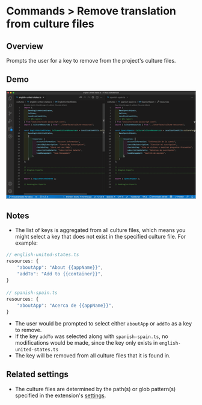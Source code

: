 # Commands > Remove translation from culture files

## Overview

Prompts the user for a key to remove from the project's culture files.

## Demo

![demo gif for 'Remove translation from culture files' command](../../static/assets/examples/remove-translation-from-culture-files.gif)

## Notes

-   The list of keys is aggregated from all culture files, which means you might select a key that does not exist in the specified culture file. For example:

<!-- prettier-ignore -->
```ts
// english-united-states.ts
resources: {
    "aboutApp": "About {{appName}}",
    "addTo": "Add to {{container}}",
}

// spanish-spain.ts
resources: {
    "aboutApp": "Acerca de {{appName}}",
}
```

-   The user would be prompted to select either `aboutApp` or `addTo` as a key to remove.
-   If the key `addTo` was selected along with `spanish-spain.ts`, no modifications would be made, since the key only exists in `english-united-states.ts`
-   The key will be removed from all culture files that it is found in.

## Related settings

-   The culture files are determined by the path(s) or glob pattern(s) specified in the extension's [settings](../settings/culture-file-paths).
